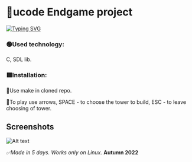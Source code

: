 # 🔷ucode Endgame project

[![Typing SVG](https://readme-typing-svg.herokuapp.com?color=%2336BCF7&lines=Geometry+defense)](https://git.io/typing-svg)


### 🟢Used technology:
C, SDL lib.

### 🟥Installation:

🔸Use make in cloned repo.

🔹To play use  arrows, SPACE - to choose the tower to build, ESC - to leave choosing of tower.

## Screenshots
![Alt text](https://github.com/me50/mmwsp/blob/cs50/problems/2022/x/project/g2.PNG)


*✅Made in 5 days. Works only on Linux.*
**Autumn 2022**
